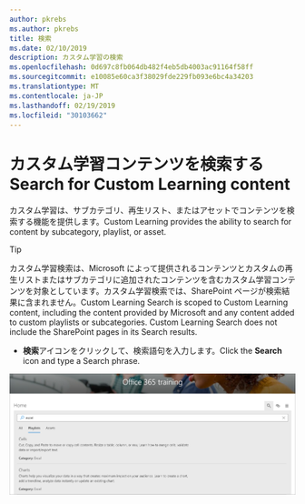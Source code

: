 ```yaml
---
author: pkrebs
ms.author: pkrebs
title: 検索
ms.date: 02/10/2019
description: カスタム学習の検索
ms.openlocfilehash: 0d697c8fb064db482f4eb5db4003ac91164f58ff
ms.sourcegitcommit: e10085e60ca3f38029fde229fb093e6bc4a34203
ms.translationtype: MT
ms.contentlocale: ja-JP
ms.lasthandoff: 02/19/2019
ms.locfileid: "30103662"
---
```

# <a name="search-for-custom-learning-content"></a><span data-ttu-id="c2104-103">カスタム学習コンテンツを検索する</span><span class="sxs-lookup"><span data-stu-id="c2104-103">Search for Custom Learning content</span></span>

<span data-ttu-id="c2104-104">カスタム学習は、サブカテゴリ、再生リスト、またはアセットでコンテンツを検索する機能を提供します。</span><span class="sxs-lookup"><span data-stu-id="c2104-104">Custom Learning provides the ability to search for content by subcategory, playlist, or asset.</span></span> 

> [!TIP]
> <span data-ttu-id="c2104-p101">カスタム学習検索は、Microsoft によって提供されるコンテンツとカスタムの再生リストまたはサブカテゴリに追加されたコンテンツを含むカスタム学習コンテンツを対象としています。カスタム学習検索では、SharePoint ページが検索結果に含まれません。</span><span class="sxs-lookup"><span data-stu-id="c2104-p101">Custom Learning Search is scoped to Custom Learning content, including the content provided by Microsoft  and any content added to custom playlists or subcategories. Custom Learning Search does not include the SharePoint pages in its Search results.</span></span>     

- <span data-ttu-id="c2104-107">**検索**アイコンをクリックして、検索語句を入力します。</span><span class="sxs-lookup"><span data-stu-id="c2104-107">Click the **Search** icon and type a Search phrase.</span></span> 

![cg-search](media/cg-search.png)

